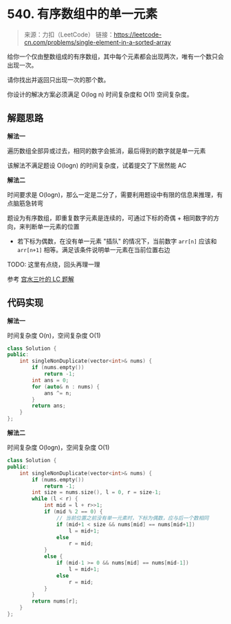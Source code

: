 # 540. 有序数组中的单一元素
> 来源：力扣（LeetCode）
链接：https://leetcode-cn.com/problems/single-element-in-a-sorted-array

给你一个仅由整数组成的有序数组，其中每个元素都会出现两次，唯有一个数只会出现一次。

请你找出并返回只出现一次的那个数。

你设计的解决方案必须满足 O(log n) 时间复杂度和 O(1) 空间复杂度。

## 解题思路
**解法一**

遍历数组全部异或过去，相同的数字会抵消，最后得到的数字就是单一元素

该解法不满足题设 O(logn) 的时间复杂度，试着提交了下居然能 AC

**解法二**

时间要求是 O(logn)，那么一定是二分了，需要利用题设中有限的信息来推理，有点脑筋急转弯

题设为有序数组，即重复数字元素是连续的，可通过下标的奇偶 + 相同数字的方向，来判断单一元素的位置
- 若下标为偶数，在没有单一元素 "插队" 的情况下，当前数字 `arr[n]` 应该和 `arr[n+1]` 相等。满足该条件说明单一元素在当前位置右边

TODO: 这里有点绕，回头再理一理

参考 [宫水三叶的 LC 题解](https://leetcode-cn.com/problems/single-element-in-a-sorted-array/solution/gong-shui-san-xie-er-duan-xing-fen-xi-yu-17nv/)


## 代码实现
**解法一**

时间复杂度 O(n)，空间复杂度 O(1)
```cpp
class Solution {
public:
    int singleNonDuplicate(vector<int>& nums) {
        if (nums.empty())
            return -1;
        int ans = 0;
        for (auto& n : nums) {
            ans ^= n;
        }
        return ans;
    }
};
```

**解法二**

时间复杂度 O(logn)，空间复杂度 O(1)
```cpp
class Solution {
public:
    int singleNonDuplicate(vector<int>& nums) {
        if (nums.empty())
            return -1;
        int size = nums.size(), l = 0, r = size-1;
        while (l < r) {
            int mid = l + r>>1;
            if (mid % 2 == 0) {
                // 当前位置之前没有单一元素时，下标为偶数，应与后一个数相同
                if (mid+1 < size && nums[mid] == nums[mid+1]) 
                    l = mid+1;
                else 
                    r = mid;
            }
            else {
                if (mid-1 >= 0 && nums[mid] == nums[mid-1]) 
                    l = mid+1;
                else
                    r = mid;
            }
        }
        return nums[r];
    }
};
```